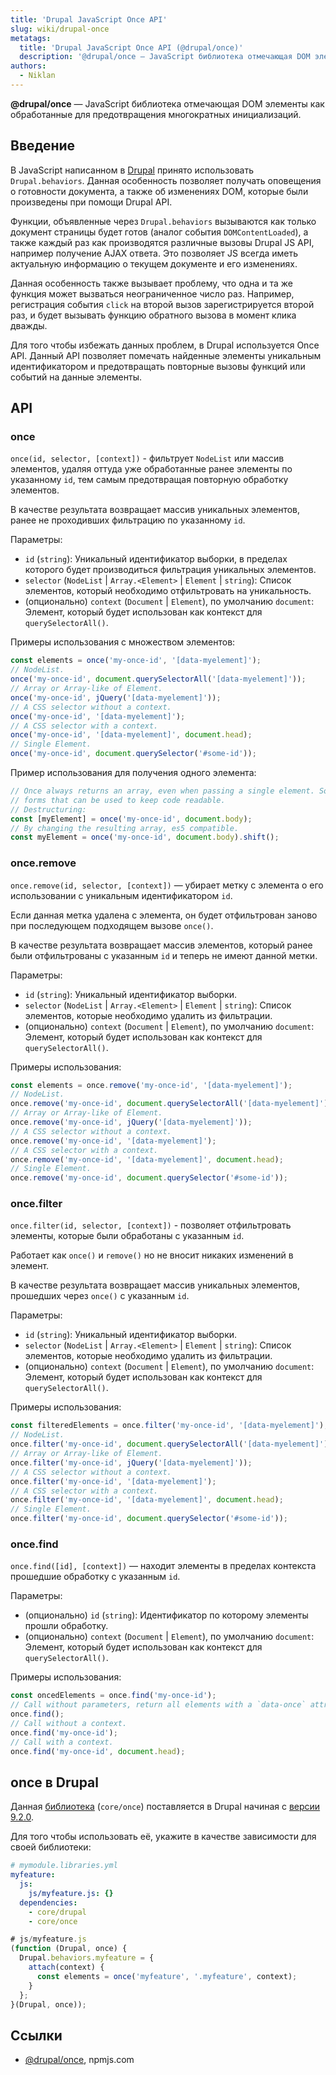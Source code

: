 ```yaml
---
title: 'Drupal JavaScript Once API'
slug: wiki/drupal-once
metatags:
  title: 'Drupal JavaScript Once API (@drupal/once)'
  description: '@drupal/once — JavaScript библиотека отмечающая DOM элементы как обработанные для предотвращения многократных инициализаций.'
authors:
  - Niklan
---
```


**@drupal/once** — JavaScript библиотека отмечающая DOM элементы как обработанные для предотвращения многократных инициализаций.

## Введение

В JavaScript написанном в [Drupal](../../../drupal/index.md) принято использовать `Drupal.behaviors`. Данная особенность позволяет получать оповещения о готовности документа, а также об изменениях DOM, которые были произведены при помощи Drupal API.

Функции, объявленные через `Drupal.behaviors` вызываются как только документ страницы будет готов (аналог события `DOMContentLoaded`), а также каждый раз как производятся различные вызовы Drupal JS API, например получение AJAX ответа. Это позволяет JS всегда иметь актуальную информацию о текущем документе и его изменениях.

Данная особенность также вызывает проблему, что одна и та же функция может вызваться неограниченное число раз. Например, регистрация события `click` на второй вызов зарегистрируется второй раз, и будет вызывать функцию обратного вызова в момент клика дважды.

Для того чтобы избежать данных проблем, в Drupal используется Once API. Данный API позволяет помечать найденные элементы уникальным идентификатором и предотвращать повторные вызовы функций или событий на данные элементы.

## API

### once

`once(id, selector, [context])` - фильтрует `NodeList` или массив элементов, удаляя оттуда уже обработанные ранее элементы по указанному `id`, тем самым предотвращая повторную обработку элементов.

В качестве результата возвращает массив уникальных элементов, ранее не проходивших фильтрацию по указанному `id`.

Параметры:

- `id` (`string`): Уникальный идентификатор выборки, в пределах которого будет производиться фильтрация уникальных элементов.
- `selector` (`NodeList` | `Array.<Element>` | `Element` | `string`): Список элементов, который необходимо отфильтровать на уникальность.
- (опционально) `context` (`Document` | `Element`), по умолчанию `document`: Элемент, который будет использован как контекст для `querySelectorAll()`.

Примеры использования с множеством элементов:

```javascript
const elements = once('my-once-id', '[data-myelement]');
// NodeList.
once('my-once-id', document.querySelectorAll('[data-myelement]'));
// Array or Array-like of Element.
once('my-once-id', jQuery('[data-myelement]'));
// A CSS selector without a context.
once('my-once-id', '[data-myelement]');
// A CSS selector with a context.
once('my-once-id', '[data-myelement]', document.head);
// Single Element.
once('my-once-id', document.querySelector('#some-id'));
```

Пример использования для получения одного элемента:

```javascript
// Once always returns an array, even when passing a single element. Some
// forms that can be used to keep code readable.
// Destructuring:
const [myElement] = once('my-once-id', document.body);
// By changing the resulting array, es5 compatible.
const myElement = once('my-once-id', document.body).shift();
```

### once.remove

`once.remove(id, selector, [context])` — убирает метку с элемента о его использовании с уникальным идентификатором `id`.

Если данная метка удалена с элемента, он будет отфильтрован заново при последующем подходящем вызове `once()`.

В качестве результата возвращает массив элементов, который ранее были отфильтрованы с указанным `id` и теперь не имеют данной метки.

Параметры:

- `id` (`string`): Уникальный идентификатор выборки.
- `selector` (`NodeList` | `Array.<Element>` | `Element` | `string`): Список элементов, которые необходимо удалить из фильтрации.
- (опционально) `context` (`Document` | `Element`), по умолчанию `document`: Элемент, который будет использован как контекст для `querySelectorAll()`.

Примеры использования:

```javascript
const elements = once.remove('my-once-id', '[data-myelement]');
// NodeList.
once.remove('my-once-id', document.querySelectorAll('[data-myelement]'));
// Array or Array-like of Element.
once.remove('my-once-id', jQuery('[data-myelement]'));
// A CSS selector without a context.
once.remove('my-once-id', '[data-myelement]');
// A CSS selector with a context.
once.remove('my-once-id', '[data-myelement]', document.head);
// Single Element.
once.remove('my-once-id', document.querySelector('#some-id'));
```

### once.filter

`once.filter(id, selector, [context])` - позволяет отфильтровать элементы, которые были обработаны с указанным `id`.

Работает как `once()` и `remove()` но не вносит никаких изменений в элемент.

В качестве результата возвращает массив уникальных элементов, прошедших через `once()` с указанным `id`.

Параметры:

- `id` (`string`): Уникальный идентификатор выборки.
- `selector` (`NodeList` | `Array.<Element>` | `Element` | `string`): Список элементов, которые необходимо удалить из фильтрации.
- (опционально) `context` (`Document` | `Element`), по умолчанию `document`: Элемент, который будет использован как контекст для `querySelectorAll()`.

Примеры использования:

```javascript
const filteredElements = once.filter('my-once-id', '[data-myelement]');
// NodeList.
once.filter('my-once-id', document.querySelectorAll('[data-myelement]'));
// Array or Array-like of Element.
once.filter('my-once-id', jQuery('[data-myelement]'));
// A CSS selector without a context.
once.filter('my-once-id', '[data-myelement]');
// A CSS selector with a context.
once.filter('my-once-id', '[data-myelement]', document.head);
// Single Element.
once.filter('my-once-id', document.querySelector('#some-id'));
```

### once.find

`once.find([id], [context])` — находит элементы в пределах контекста прошедшие обработку с указанным `id`.

Параметры:

- (опционально) `id` (`string`): Идентификатор по которому элементы прошли обработку.
- (опционально) `context` (`Document` | `Element`), по умолчанию `document`: Элемент, который будет использован как контекст для `querySelectorAll()`.

Примеры использования:

```javascript
const oncedElements = once.find('my-once-id');
// Call without parameters, return all elements with a `data-once` attribute.
once.find();
// Call without a context.
once.find('my-once-id');
// Call with a context.
once.find('my-once-id', document.head);
```

## once в Drupal

Данная [библиотека](../../../drupal/9/libraries/index.md) (`core/once`) поставляется в Drupal начиная с [версии 9.2.0](../../../drupal/releases/9/9.2.x/9.2.0/index.md).

Для того чтобы использовать её, укажите в качестве зависимости для своей библиотеки:

```yaml
# mymodule.libraries.yml
myfeature:
  js: 
    js/myfeature.js: {}
  dependencies:
    - core/drupal
    - core/once
```

```javascript
# js/myfeature.js
(function (Drupal, once) {
  Drupal.behaviors.myfeature = {
    attach(context) {
      const elements = once('myfeature', '.myfeature', context);
    }
  };
}(Drupal, once));
```

## Ссылки

- [@drupal/once](https://www.npmjs.com/package/@drupal/once), npmjs.com